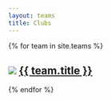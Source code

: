 ```yaml
---
layout: teams
title: Clubs
---
```

{% for team in site.teams %}
  <div class="team">
  <h2><img src="{{team.feature_image}}">
  <a href="{{ team.url }}">{{ team.title }}</a>
  </h2>
  </div>
{% endfor %}
